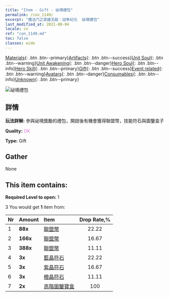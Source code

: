 ```yaml
---
title: "Item - Gift - 祕境禮包"
permalink: /con_1149/
excerpt: "魔法门之英雄无敌：战争纪元  祕境禮包"
last_modified_at: 2021-08-04
locale: cn
ref: "con_1149.md"
toc: false
classes: wide
---
```

 [Materials](/ItemsCN/){: .btn .btn--primary}[Artifacts](/ItemsCN/Artifacts/){: .btn .btn--success}[Unit Soul](/ItemsCN/UnitSoul/){: .btn .btn--warning}[Unit Awakening](/ItemsCN/UnitAwakening/){: .btn .btn--danger}[Hero Soul](/ItemsCN/HeroSoul/){: .btn .btn--info}[Hero Skill](/ItemsCN/HeroSkill/){: .btn .btn--primary}[Gift](/ItemsCN/Gift/){: .btn .btn--success}[Event related](/ItemsCN/Events/){: .btn .btn--warning}[Avatars](/ItemsCN/Avatars/){: .btn .btn--danger}[Consumables](/ItemsCN/Consumables/){: .btn .btn--info}[Unknown](/ItemsCN/Unknown/){: .btn .btn--primary}

 ![祕境禮包](/images/t/i_907004.png)

## 詳情
 **玩法詳解:** 參與祕境獎勵的禮包，開啟後有機會獲得聯盟幣，技能符石與圖鑒盒子

 **Quality:** <span style="color: #DA70D6">OK</span>

 **Type:** Gift

## Gather

  None

## This item contains:

 **Required Level to open:** 1

 3 You would get **1** item  from:

  | Nr | Amount |     Item    | Drop Rate,% |
  |:---|:-------|:------------|:---------:|
  | 1 |  **88x** | [聯盟幣](/cn/Items/con_896/) | 22.22 | 
  | 2 |  **166x** | [聯盟幣](/cn/Items/con_896/) | 16.67 | 
  | 3 |  **388x** | [聯盟幣](/cn/Items/con_896/) | 11.11 | 
  | 4 |  **3x** | [藍晶符石](/cn/Items/con_716/) | 22.22 | 
  | 5 |  **3x** | [紫晶符石](/cn/Items/con_720/) | 16.67 | 
  | 6 |  **3x** | [橙晶符石](/cn/Items/con_730/) | 11.11 | 
  | 7 |  **2x** | [高階圖鑒寶盒](/cn/Items/con_773/) | 100 | 
